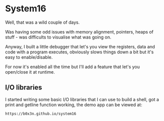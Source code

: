 # System16

Well, that was a wild couple of days.

Was having some odd issues with memory alignment, pointers,
heaps of stuff - was difficults to visualise what was 
going on.

Anyway, I built a little debugger that let's you view the
registers, data and code with a program executes, obviously
slows things down a bit but it's easy to enable/disable.

For now it's enabled all the time but I'll add a feature
that let's you open/close it at runtime.


## I/O libraries

I started writing some basic I/O libraries that I can use
to build a shell, got a print and getline function working,
the demo app can be viewed at:

    https://b0x3n.github.io/system16

    